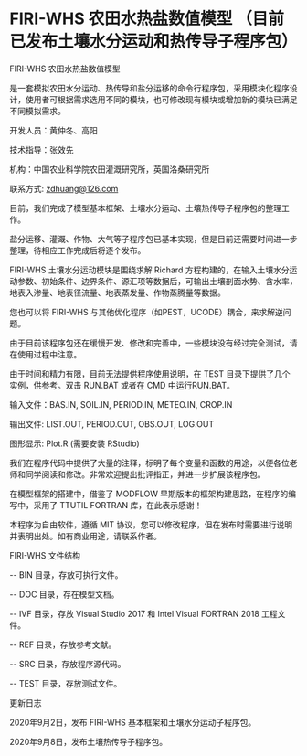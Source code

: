 # FIRI-WHS 农田水热盐数值模型 （目前已发布土壤水分运动和热传导子程序包）

FIRI-WHS 农田水热盐数值模型

是一套模拟农田水分运动、热传导和盐分运移的命令行程序包，采用模块化程序设计，使用者可根据需求选用不同的模块，也可修改现有模块或增加新的模块已满足不同模拟需求。

开发人员：黄仲冬、高阳

技术指导：张效先

机构：中国农业科学院农田灌溉研究所，英国洛桑研究所

联系方式: zdhuang@126.com

目前，我们完成了模型基本框架、土壤水分运动、土壤热传导子程序包的整理工作。

盐分运移、灌溉、作物、大气等子程序包已基本实现，但是目前还需要时间进一步整理，待相应工作完成后将逐个发布。

FIRI-WHS 土壤水分运动模块是围绕求解 Richard 方程构建的，在输入土壤水分运动参数、初始条件、边界条件、源汇项等数据后，可输出土壤剖面水势、含水率，地表入渗量、地表径流量、地表蒸发量、作物蒸腾量等数据。

您也可以将 FIRI-WHS 与其他优化程序（如PEST，UCODE）耦合，来求解逆问题。

由于目前该程序包还在缓慢开发、修改和完善中，一些模块没有经过完全测试，请在使用过程中注意。

由于时间和精力有限，目前无法提供程序使用说明，在 TEST 目录下提供了几个实例，供参考。双击 RUN.BAT 或者在 CMD 中运行RUN.BAT。

输入文件：BAS.IN, SOIL.IN, PERIOD.IN, METEO.IN, CROP.IN

输出文件: LIST.OUT, PERIOD.OUT, OBS.OUT, LOG.OUT

图形显示: Plot.R (需要安装 RStudio)

我们在程序代码中提供了大量的注释，标明了每个变量和函数的用途，以便各位老师和同学阅读和修改。非常欢迎提出批评指正，并进一步扩展该程序包。

在模型框架的搭建中，借鉴了 MODFLOW 早期版本的框架构建思路，在程序的编写中，采用了 TTUTIL FORTRAN 库，在此表示感谢！

本程序为自由软件，遵循 MIT 协议，您可以修改程序，但在发布时需要进行说明并表明出处。如有商业用途，请联系作者。

FIRI-WHS 文件结构

  -- BIN 目录，存放可执行文件。

  -- DOC 目录，存在模型文档。

  -- IVF 目录，存放 Visual Studio 2017 和 Intel Visual FORTRAN 2018 工程文件。

  -- REF 目录，存放参考文献。

  -- SRC 目录，存放程序源代码。

  -- TEST 目录，存放测试文件。

更新日志

2020年9月2日，发布 FIRI-WHS 基本框架和土壤水分运动子程序包。

2020年9月8日，发布土壤热传导子程序包。

